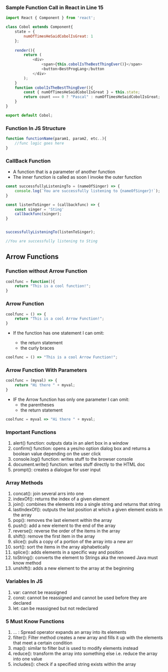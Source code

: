 ### Sample Function Call in React in Line 15


```js
import React { Component } from 'react';

class Cobol extends Component{
	state = {
		numOfTimesHeSaidCobolIsGreat: 1
	};
	
	render(){
		return (
			<div>
				<span>{this.cobolIsTheBestThingEver()}</span>
				<button>BestProgLang</button
			</div>
		);
	}
	function cobolIsTheBestThingEver(){
		const { numOfTimesHeSaidCobolIsGreat } = this.state;
		return count === 0 ? "Pascal" : numOfTimesHeSaidCobolIsGreat;
	}
}	

export default Cobol;
```


### Function In JS Structure

```js
function functionName(param1, param2, etc..){
	//func logic goes here
}
```

### CallBack Function 

- A function that is a parameter of another function 
- The inner function is called as soon I invoke the outer function

```js
const successfullyListeningTo = (nameOfSinger) => {
	console.log(`You are successfully listening to {nameOfSinger}!`);
}

const listenToSinger = (callbackfunc) => {
	const singer = 'Sting'
	callbackfunc(singer);
}


successfullyListeningTo(listenToSinger);

//You are successfully listening to Sting
```

## Arrow Functions

### Function without Arrow Function

```js
coolfunc = function(){
	return "This is a cool function!";
}
```

### Arrow Function

```js
coolfunc = () => {
	return "This is a cool Arrow Function!";
}

```

- If the function has one statement I can omit:
	
	- the return statement
	- the curly braces

```js
coolfunc = () => "This is a cool Arrow Function!";
```


### Arrow Function With Parameters

```js
coolfunc = (myval) => {
	return "Hi there " + myval;
}
```

- IF the Arrow function has only one parameter I can omit:
	- the parentheses
	- the return statement
```js
coolfunc = myval => "Hi there " + myval;
```


### Important Functions

1. alert() function: outputs data in an alert box in a window
2. confirm() function: opens a yes/no option dialog box and returns a boolean value depending on the user click
3. console.log() function: writes stuff to the browser console
4. document.write() function: writes stuff directly to the HTML doc
5. prompt(): creates a dialogue for user input


### Array Methods

1. concat(): join several arrs into one
2. indexOf(): returns the index of a given element
3. join(): combines the elements into a single string and returns that string
4. lastIndexOf(): outputs the last position at which a given element exists in the array
5. pop(): removes the last element within the array
6. push(): add a new element to the end of the array
7. reverse(): reverse the order of the items in the array
8. shift(): remove the first item in the array
9. slice(): pulls a copy of a portion of the array into a new arr
10. sort(): sort the items in the array alphabetically
11. splice(): adds elements in a specific way and position 
12. toString(): converts the element to Strings aka the renowed Java must know method
13. unshift(): adds a new element to the array at the beginning

### Variables In JS

1. var: cannot be reassigned
2. const: cannot be reassigned and cannot be used before they are declared
3. let: can be reassigned but not redeclared

### 5 Must Know Functions 

1. ... : Spread operator expands an array into its elements
2. filter(): Filter method creates a new array and fills it up with the elements that meet a certain condition
3. map(): similar to filter but is used to modify elements instead
4. reduce(): transform the array into something else i.e. reduce the array into one value 
5. includes(): check if a specified string exists within the array
